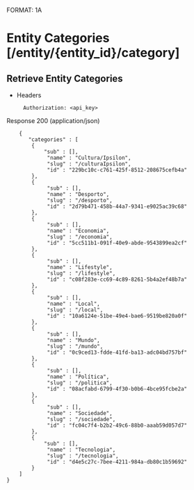 FORMAT: 1A


# Entity Categories [/entity/{entity_id}/category]


## Retrieve Entity Categories


+ Headers

        Authorization: <api_key>



Response 200 (application/json)


        {
           "categories" : [
            {
                "sub" : [],
                 "name" : "Cultura/Ipsilon",
                 "slug" : "/culturaIpsilon",
                 "id" : "229bc10c-c761-425f-8512-208675cefb4a"
            },
            {
                 "sub" : [],
                 "name" : "Desporto",
                 "slug" : "/desporto",
                 "id" : "2d79b471-458b-44a7-9341-e9025ac39c68"
            },
            {
                 "sub" : [],
                 "name" : "Economia",
                 "slug" : "/economia",
                 "id" : "5cc511b1-091f-40e9-abde-9543899ea2cf"
            },
            {
                 "sub" : [],
                 "name" : "Lifestyle",
                 "slug" : "/lifestyle",
                 "id" : "c08f283e-cc69-4c89-8261-5b4a2ef48b7a"
            },
            {
                 "sub" : [],
                 "name" : "Local",
                 "slug" : "/local",
                 "id" : "10a6124e-51be-49e4-bae6-9519be820a0f"
            },
            {
                 "sub" : [],
                 "name" : "Mundo",
                 "slug" : "/mundo",
                 "id" : "0c9ced13-fdde-41fd-ba13-adc04bd757bf"
            },
            {
                 "sub" : [],
                 "name" : "Política",
                 "slug" : "/politica",
                 "id" : "08acfabd-6799-4f30-b0b6-4bce95fcbe2a"
            },
            {
                 "sub" : [],
                 "name" : "Sociedade",
                 "slug" : "/sociedade",
                 "id" : "fc04c7f4-b2b2-49c6-88b0-aaab59d057d7"
            },
            {
                "sub" : [],
                 "name" : "Tecnologia",
                 "slug" : "/tecnologia",
                 "id" : "d4e5c27c-7bee-4211-984a-db80c1b59692"
            }
        ]
    }



